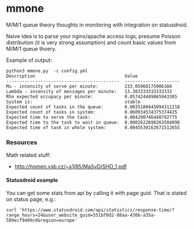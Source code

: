 # mmone

M/M/1 queue theory thoughts in monitoring with integration on statusdroid.

Naive idea is to parse your nginx/apache access logs, presume Poisson distribution (it is very strong assumption) and count basic values from M/M/1 queue thoery.

Example of output:

```
python3 mmone.py  -c config.yml 
Description                                  Value
-------------------------------------------  ---------------------
Mu - intensity of serve per minute:          233.05968175906384
Lambda - insensity of messages per minute:   13.383333333333333
Rho expected occupacy per minute:            0.057424489865943305
System is:                                   stable
Expected count of tasks in the queue:        0.0035100445094311218
Expected count of tasks in system:           0.060934534375374425
Expected time to serve the task:             0.004290746440792775
Expected time to the task to wait in queue:  0.0002622698263584898
Expected time of task in whole system:       0.0045530162671512655
```

### Resources


Math related stuff:
 * http://homen.vsb.cz/~s1i95/MaSvD/SHO_1.pdf


#### Statusdroid example

You can get some stats from api by calling it with page guid. That is stated on status page, e.g.:

```
curl 'https://www.statusdroid.com/api/statistics/response-time/?range_hours=24&user_website_guid=551bf0d2-88aa-430b-a35a-589ecf9409c0&region=europe'
```
